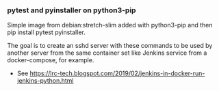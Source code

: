 ### pytest and pyinstaller on python3-pip

Simple image from debian:stretch-slim added with python3-pip and then pip install pytest pyinstaller.

The goal is to create an sshd server with these commands to be used by another server from the same container set like Jenkins service from a docker-compose, for example.

- See https://lrc-tech.blogspot.com/2019/02/jenkins-in-docker-run-jenkins-python.html
